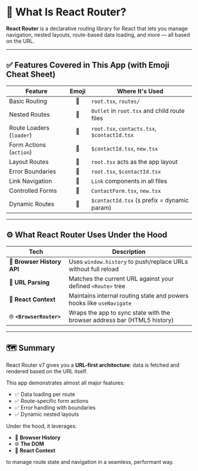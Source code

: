 # 🧠 What Is React Router?

**React Router** is a declarative routing library for React that lets you manage navigation, nested layouts, route-based data loading, and more — all based on the URL.

---

## ✅ Features Covered in This App (with Emoji Cheat Sheet)

| Feature                     | Emoji | Where It's Used                                 |
|----------------------------|:-----:|--------------------------------------------------|
| Basic Routing              | 🧭    | `root.tsx`, `routes/`                            |
| Nested Routes              | 🧬    | `Outlet` in `root.tsx` and child route files     |
| Route Loaders (`loader`)   | 🔁    | `root.tsx`, `contacts.tsx`, `$contactId.tsx`     |
| Form Actions (`action`)    | 📨    | `$contactId.tsx`, `new.tsx`                      |
| Layout Routes              | 🧱    | `root.tsx` acts as the app layout                |
| Error Boundaries           | 🧨    | `root.tsx`, `$contactId.tsx`                     |
| Link Navigation            | 🔗    | `Link` components in all files                   |
| Controlled Forms           | 🧪    | `ContactForm.tsx`, `new.tsx`                     |
| Dynamic Routes             | 🧾    | `$contactId.tsx` (`$` prefix = dynamic param)    |

---

## ⚙️ What React Router Uses Under the Hood

| Tech                    | Description                                                                 |
|-------------------------|-----------------------------------------------------------------------------|
| 🧭 **Browser History API** | Uses `window.history` to push/replace URLs without full reload              |
| 🔄 **URL Parsing**         | Matches the current URL against your defined `<Route>` tree                 |
| 🧱 **React Context**       | Maintains internal routing state and powers hooks like `useNavigate`        |
| 🌐 **`<BrowserRouter>`**   | Wraps the app to sync state with the browser address bar (HTML5 history)   |

---

## 🗺️ Summary

React Router v7 gives you a **URL-first architecture**: data is fetched and rendered based on the URL itself.

This app demonstrates almost all major features:

- ✅ Data loading per route  
- ✅ Route-specific form actions  
- ✅ Error handling with boundaries  
- ✅ Dynamic nested layouts  

Under the hood, it leverages:

- 🧭 **Browser History**
- 🌐 **The DOM**
- 🧱 **React Context**

to manage route state and navigation in a seamless, performant way.
